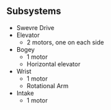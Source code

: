 ## Subsystems
- Swevre Drive
- Elevator
    - 2 motors, one on each side
- Bogey
    - 1 motor
    - Horizontal elevator 
- Wrist
    - 1 motor
    - Rotational Arm
- Intake
    - 1 motor